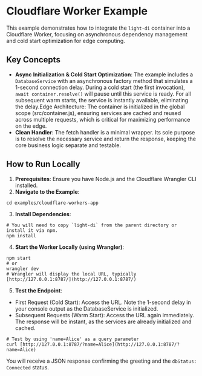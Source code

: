 # Cloudflare Worker Example

This example demonstrates how to integrate the `light-di` container into a Cloudflare Worker, focusing on asynchronous dependency management and cold start optimization for edge computing.

## Key Concepts

* **Async Initialization & Cold Start Optimization**: The example includes a `DatabaseService` with an asynchronous factory method that simulates a 1-second connection delay. During a cold start (the first invocation), `await container.resolve()` will pause until this service is ready. For all subsequent warm starts, the service is instantly available, eliminating the delay.Edge Architecture: The container is initialized in the global scope (src/container.js), ensuring services are cached and reused across multiple requests, which is critical for maximizing performance on the edge.
* **Clean Handler**: The fetch handler is a minimal wrapper. Its sole purpose is to resolve the necessary service and return the response, keeping the core business logic separate and testable.

## How to Run Locally
1. **Prerequisites**: Ensure you have Node.js and the Cloudflare Wrangler CLI installed.
2. **Navigate to the Example**:
```
cd examples/cloudflare-workers-app
```
3. **Install Dependencies**:
```
# You will need to copy `light-di` from the parent directory or install it via npm.
npm install
```
4. **Start the Worker Locally (using Wrangler)**:
```
npm start
# or
wrangler dev
# Wrangler will display the local URL, typically [http://127.0.0.1:8787/](http://127.0.0.1:8787/)
```
5. **Test the Endpoint**:
  * First Request (Cold Start): Access the URL. Note the 1-second delay in your console output as the DatabaseService is initialized.
  * Subsequent Requests (Warm Start): Access the URL again immediately. The response will be instant, as the services are already initialized and cached.
```
# Test by using 'name=Alice' as a query parameter
curl [http://127.0.0.1:8787/?name=Alice](http://127.0.0.1:8787/?name=Alice)
```
You will receive a JSON response confirming the greeting and the `dbStatus: Connected` status.